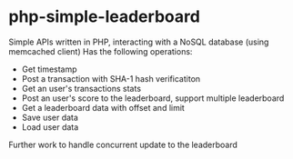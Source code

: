# php-simple-leaderboard

Simple APIs written in PHP, interacting with a NoSQL database (using memcached client)
Has the following operations:
- Get timestamp
- Post a transaction with SHA-1 hash verificatiton
- Get an user's transactions stats
- Post an user's score to the leaderboard, support multiple leaderboard
- Get a leaderboard data with offset and limit
- Save user data
- Load user data

Further work to handle concurrent update to the leaderboard
